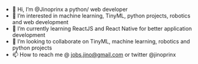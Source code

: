 - 👋 Hi, I’m @Jinoprinx  a python/ web developer
- 👀 I’m interested in machine learning, TinyML,  python projects, robotics and web development
- 🌱 I’m currently learning ReactJS and React Native for better application development
- 💞️ I’m looking to collaborate on TinyML, machine learning, robotics and python projects
- 📫 How to reach me  @ jobs.jino@gmail.com or twitter @jinoprinx

<!---
Jinoprinx/Jinoprinx is a ✨ special ✨ repository because its `README.md` (this file) appears on your GitHub profile.
You can click the Preview link to take a look at your changes.
--->
